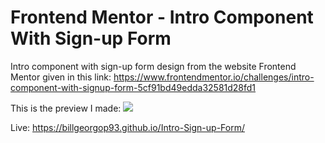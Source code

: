 # Frontend Mentor - Intro Component With Sign-up Form

Intro component with sign-up form design from the website Frontend Mentor given in this link:
https://www.frontendmentor.io/challenges/intro-component-with-signup-form-5cf91bd49edda32581d28fd1


This is the preview I made:
![](FinishedPreview.png)

Live: https://billgeorgop93.github.io/Intro-Sign-up-Form/
